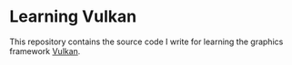 # Learning Vulkan

This repository contains the source code I write for learning the graphics framework [Vulkan](https://vulkan.org).
